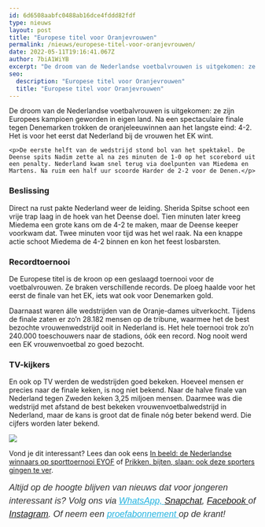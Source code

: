 ```yaml
---
id: 6d6508aabfc0488ab16dce4fddd82fdf
type: nieuws
layout: post
title: "Europese titel voor Oranjevrouwen"
permalink: /nieuws/europese-titel-voor-oranjevrouwen/
date: 2022-05-11T19:16:41.067Z
author: 7biA1WiYB
excerpt: "De droom van de Nederlandse voetbalvrouwen is uitgekomen: ze zijn Europees kampioen geworden in eigen land. Na een spectaculaire finale tegen Denemarken trokken de oranjeleeuwinnen aan het langste eind: 4-2. Het is voor het eerst dat Nederland bij de vrouwen het EK wint.  "
seo:
  description: "Europese titel voor Oranjevrouwen"
  title: "Europese titel voor Oranjevrouwen"
---
```

De droom van de Nederlandse voetbalvrouwen is uitgekomen: ze zijn Europees kampioen geworden in eigen land. Na een spectaculaire finale tegen Denemarken trokken de oranjeleeuwinnen aan het langste eind: 4-2. Het is voor het eerst dat Nederland bij de vrouwen het EK wint.  

    <p>De eerste helft van de wedstrijd stond bol van het spektakel. De Deense spits Nadim zette al na zes minuten de 1-0 op het scorebord uit een penalty. Nederland kwam snel terug via doelpunten van Miedema en Martens. Na ruim een half uur scoorde Harder de 2-2 voor de Denen.</p>
<h3>Beslissing</h3>
<p>Direct na rust pakte Nederland weer de leiding. Sherida Spitse schoot een vrije trap laag in de hoek van het Deense doel. Tien minuten later kreeg Miedema een grote kans om de 4-2 te maken, maar de Deense keeper voorkwam dat. Twee minuten voor tijd was het wel raak. Na een knappe actie schoot Miedema de 4-2 binnen en kon het feest losbarsten.</p>
<h3>Recordtoernooi</h3>
<p>De Europese titel is de kroon op een geslaagd toernooi voor de voetbalvrouwen. Ze braken verschillende records. De ploeg haalde voor het eerst de finale van het EK, iets wat ook voor Denemarken gold.</p>
<p>Daarnaast waren álle wedstrijden van de Oranje-dames uitverkocht. Tijdens de finale zaten er zo’n 28.182 mensen op de tribune, waarmee het de best bezochte vrouwenwedstrijd ooit in Nederland is. Het hele toernooi trok zo’n 240.000 toeschouwers naar de stadions, óók een record. Nog nooit werd een EK vrouwenvoetbal zo goed bezocht.</p>
<h3>TV-kijkers</h3>
<p>En ook op TV werden de wedstrijden goed bekeken. Hoeveel mensen er precies naar de finale keken, is nog niet bekend. Naar de halve finale van Nederland tegen Zweden keken 3,25 miljoen mensen. Daarmee was die wedstrijd met afstand de best bekeken vrouwenvoetbalwedstrijd in Nederland, maar de kans is groot dat de finale nóg beter bekend werd. Die cijfers worden later bekend.</p>
<div class="kader">
<p><img class="kaderafbeelding" src="https://7dagen.netlify.app/sites/default/files/ff.png"></p>
<p>Vond je dit interessant? Lees dan ook eens <a href="https://7dagen.netlify.app/nieuws/beeld-de-nederlandse-winnaars-op-sporttoernooi-eyof">In beeld: de Nederlandse winnaars op sporttoernooi EYOF</a> of <a href="https://7dagen.netlify.app/nieuws/prikken-bijten-slaan-ook-deze-sporters-gingen-te-ver">Prikken, bijten, slaan: ook deze sporters gingen te ver</a>.</p>
<p><em style="box-sizing: inherit; color: rgb(51, 51, 51); font-family: &quot;PT Sans&quot;, sans-serif; font-size: 18px; line-height: 27px;">Altijd op de hoogte blijven van nieuws dat voor jongeren interessant is? Volg ons via </em><em style="box-sizing: inherit; color: rgb(34, 179, 224); transition: color 0.3s ease; font-family: &quot;PT Sans&quot;, sans-serif; font-size: 18px; line-height: 27px;"><a href="https://7dagen.netlify.app/whatsapp" style="box-sizing: inherit; color: rgb(34, 179, 224); transition: color 0.3s ease; font-family: &quot;PT Sans&quot;, sans-serif; font-size: 18px; line-height: 27px;">WhatsApp, </a></em><em style="box-sizing: inherit; color: rgb(51, 51, 51); font-family: &quot;PT Sans&quot;, sans-serif; font-size: 18px; line-height: 27px;"><a href="https://www.snapchat.com/add/sevendaysnl">Snapchat</a>, <a href="https://www.facebook.com/7Daysnl?ref=bookmarks">Facebook </a>of <a href="https://instagram.com/7DAysnl/">Instagram</a>. Of </em><em style="box-sizing: inherit; color: rgb(51, 51, 51); font-family: &quot;PT Sans&quot;, sans-serif; font-size: 18px; line-height: 27px;">neem een </em><a href="https://abonneren.sevendays.nl/abonneren/abonnementen/ae/artikel" style="box-sizing: inherit; color: rgb(34, 179, 224); transition: color 0.3s ease; font-family: &quot;PT Sans&quot;, sans-serif; font-size: 18px; line-height: 27px;"><em style="box-sizing: inherit;">proefabonnement </em></a><em style="box-sizing: inherit; color: rgb(51, 51, 51); font-family: &quot;PT Sans&quot;, sans-serif; font-size: 18px; line-height: 27px;">op de krant!</em></p>
</div>
  
